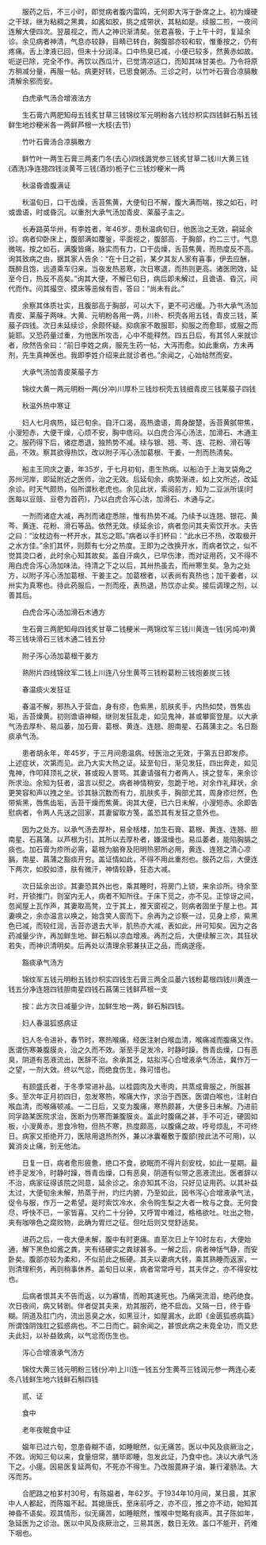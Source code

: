 <!-- { "loadSidebar": true } -->
　　服药之后，不三小时，即觉病者腹内雷鸣，无何即大泻于卧席之上。初为燥硬之干球，继为粘稠之黑粪，如酱如胶，挑之成带状，其粘如是。续服二煎，一夜间连解大便四次。翌晨视之，而人之神识渐清矣。张君喜极，于上午十时，复延余诊。余见病者神清，气息亦较静，目睛已转白，胸腹部亦较和软，惟重按之，仍有疼痛。舌上津液已回，但未十分润泽。口中热臭已减，小便已较多，然黄赤如故。呃逆已除，完全不作。再饮以西瓜汁，已觉清凉适口，而知其味甘美也。乃令将原方稍减分量，再服一帖。病更好转，已思食粥汤。三诊之时，以竹叶石膏合凉膈散清解余邪而安。

　　白虎承气汤合增液法方

　　生石膏六两肥知母五钱炙甘草三钱锦纹军元明粉各六钱炒枳实四钱鲜石斛五钱鲜生地炒粳米各一两鲜芦根一大枝(去节)

　　竹叶石膏汤合凉膈散方

　　鲜竹叶一两生石膏三两麦门冬(去心)四线潞党参三钱炙甘草二钱川大黄三钱(酒洗)净连翘四钱淡黄芩三钱(酒炒)栀子仁三钱炒粳米一两

　　秋温昏谵腹满证

　　秋温旬日，口干齿燥，舌苔焦黄，大便旬日不解，腹大满而喘，按之如石，时或谵语，时或昏沉。以重剂大承气汤加青皮、莱菔子主之。

　　长寿路英华卅，有李姓者，年46岁。患秋温病旬日，他医治之无效，嗣延余诊。病者仰卧床上，腹部满如覆釜，平面视之，腹部高．于胸部，约二三寸。气息微喘，按之如石，满腹皆痛，脉实而有力，口干齿燥，舌苔焦黄，而热度反不高。询其致病之由，据其家人告余：“在十日之前，某夕其友人家有喜事，伊去应酬，既醉且饱，远道乘车归来。当夜发热恶寒，次日寒退，而热则更高。诸医罔效，延至今日，热反不高矣。”询其大便，不解已旬日，病后即未解过，且谵语、昏沉，间代而作。问其撮空、摸床等恶候有否，答曰：“尚未有此。”

　　余察其体质壮实，且腹部高于胸部，可以大下，更不可迟缓。乃书大承气汤加青皮、莱菔子两味。大黄、元明粉各用一两，川朴、枳壳各用五钱，青皮三钱，莱菔子四钱。次日未延续诊，余颇怀疑。抑病家不敢服耶，抑服之而愈耶，或服之而毙耶。又恐药量过重，为他医所攻击，心中不能释然。四五日后，有其邻人来就诊者，欣然告余曰：“前日李姓之病，服先生药一帖，大泻而愈。如此重病，方未再剂，先生真神医也。我即李姓介绍来此就诊者也。”余闻之，心始帖然而安。

　　大承气汤加青皮莱菔子方

　　锦纹大黄一两元明粉一两(分冲)川厚朴三钱炒枳壳五钱细青皮三钱莱菔子四钱

　　秋温外热中寒证

　　妇人七月病热，延已旬余。自汗口渴，高热谵语，周身酸楚，舌苔黄腻带焦，小溲短赤，大便干燥，心烦不安，胸中痞闷。以白虎合泻心汤法，加滑石、木通主之。服药得下后，诸症悉退，独热势不减。续与银、翘、芩、连、花粉、滑石等品，不效。察其欲得热饮，改以附子泻心汤加葛根、干姜，一剂而热清矣。

　　船主王同庆之妻，年35岁，于七月初旬，患生热病。以船泊于上海叉袋角之苏州河岸，即延附近之医师，治之无效。后延旬余，病势渐进，如上文所述，改延余诊。时天气颇热，俗所谓秋老虎也。余见此状，索阅前方，知为二豆派所误(时医每以豆豉、豆卷为首药)，乃以白虎合泻心法，加滑石、木通与之。

　　一剂而诸症大减，再剂而诸症悉除，惟有热势不减。乃续予以连翘、银花、黄芩、黄连、花粉、滑石等品。依然无效。续延余诊，病者忽问其夫索饮开水。夫告之曰：“汝枕边有一杯开水，其忘之耶。”病者以手扪杯曰：“此水已不热，改取极开之水方佳。”余扪其怀，则颇有七分之热度。王即为之改换开水，而病者饮之，似不觉其烫口者，此时余心知其故矣。盖自汗病久，已早伤津，而对证用药，又不得不用白虎合泻心汤加味法。待清之下之以后，其卅热虽去，而卅寒生矣。急为之处方，以附子泻心汤加葛根、干姜主之。加葛根者，以表尚有真热也；加干姜者，以卅实为真寒也。待此药服后，一剂而痊，表热退，热饮亦止矣。接后调理之剂，以善其后。

　　白虎合泻心汤加滑石木通方

　　生石膏三两肥知母四钱炙甘草二钱粳米一两锦纹军三钱川黄连一钱(另炖冲)黄芩三钱块滑石三钱木通二钱五分

　　附子泻心汤加葛根干姜方

　　熟附片四线锦纹军二钱上川连八分生黄芩三钱粉葛粉三钱炮姜炭三钱

　　春温痰火发狂证

　　春温不解，邪热入于营血，身有疹，色紫黑，肌肤炙手，内热如焚，唇焦齿垢，舌苔燥黄。初则谵语神糊，继则发狂乱走，如见鬼神，甚或攀窗登屋。以大承气汤去厚朴、易瓜蒌，加石膏、葛根、黄连、连翘、胆南星、石菖蒲主之。名日豁痰承气汤。

　　患者胡永年，年45岁，于三月间患温病。经医治之无效，于第五日即发疹。上述症状，次第而见。此乃大实大热之证。延至旬日，渐见发狂，四出奔走，如见鬼神，作叩拜顶礼之状，甚或殴人詈骂。其妻请强有力者两人，挟之登车，来余诊所求治。余知为狂者，温言以熨之。病者神情稍安，忽跪于地，对余作礼拜状，余更笑容和声以拽之坐。诊其脉沉数而有力，肌肤炙手，胸部尤其，周身疹烂然，色带紫黑，唇焦齿垢，舌苔干燥而焦黄。询其大便，已六日未解，小溲短赤。余即告慰病者，令两人先送之回家，其妻留取方笺，盖恐其有发狂之意外也。

　　因为之处方。以承气汤去厚朴，易全栝楼，加生石膏、葛根、黄连、连翘、胆南星、石菖蒲。以芦根为引。其所以去厚朴者，嫌温燥也。易瓜萎者，能陷胸膈之痰也。加石膏为疹所必需，葛根为脑脊及阳明热邪所必用，黄连、连翘之清心凉膈，南星、菖蒲之豁痰开穷。盖证情如此，不得不用此重剂也。服药之后，大便连下两次，如胶如漆，肤有微汗，神情较静，狂态大减。

　　次日延余出诊。其妻恐其外出也，乘其睡时，将房门上锁，来余诊所。待余至时，开锁推门，则室内无人，病者不知所往。于床下觅之，亦不见。正惊讶之间，忽闻屋上瓦作声，其妻取高凳，立于其上，推天窗视之，则病者固坐于屋上也。其妻唤之，余亦温言以唤之，始含笑人窗而下。余再为之诊察一过，见身上疹，紫黑色已减，而较红润，舌苔亦退去大半，肌热亦大减，表如此，卅可知矣。因为之各药减量少许，再加鲜生地、鲜石斛以凉血增液。再剂之后，大便续解三次，其狂状若失，而神识清明矣。后再处以清理余邪兼扶正之品，而病遂痊。

　　豁痰承气汤方

　　锦纹军五钱元明粉五钱炒枳实四钱生石膏三两全瓜蒌六钱粉葛根四钱川黄连一钱五分净连翘四钱胆南星四钱石菖蒲三钱鲜芦根一支

　　按：此方次日减量少许，加鲜生地一两，鲜石斛四钱。

　　妇人春温狐惑病证

　　妇人冬令进补，春节时，寒热喉痛，经医注射白喉血清，喉痛减而腹痛又作。医谓伤寒兼腹膜炎，治之久而不效。渐至手足发冷，时静时躁，唇青齿燥，口有恶臭，阴道有恶液流出，医辞不治。余承其乏，姑拟泻心合增液承气汤法，冀作万一之望，一剂大效。终以气忿，而绝食伤生，殊可惜也。

　　有顾盛氏者，于冬季常进补品。以桂圆肉及大枣肉，共蒸成膏服之，所服甚多。至次年正月初四日，忽发寒热，喉痛大作，求治于西医。医谓白喉也，注射白喉血清，而喉痛顿减。一二日后，又变为腹痛，寒热颇甚，大便多日未解。乃进前同孚路某医院求治，医断为伤寒而兼腹膜炎。盖此时腹痛之甚，手不可近，硬固如板，小溲黄赤，思食冷物，但热不寒，热度颇高，以腹痛之故，呼号烦乱，不可终日。病家又拒绝开刀，医除用退热剂外，兼以冰囊罨敷于腹部(按此法不可用)，以冀消炎止痛，别无他法。

　　日复一日，病者愈形疲惫，绝口不食，欲眠而不得片刻安枕，如此一星期。最终手足发冷，时静时躁，唇青齿燥，口有恶臭，阴道有似带之恶液流出。医者辞以不治，病家征得该院之同意，延余诊之。余亦知其不治，只好见证用药。以其补益太过，大便旬余未解，热蒸于卅，灼烂内腑，乃至如此，因书泻心合增液承气法，促令与服，作万一之希望。是时索饮冷水，余令购生梨之大者一枚与之食。无何食尽，呼快不已，一家皆喜。又约二十分钟，又呼胃中难过，格格欲吐。吐出之物，夹有咖啡色之腐败物，此确为胃烂之征。但吐后则又觉舒适矣。

　　进药之后，一夜大便未解，腹中有时更痛。直至次日上午10时左右，大便始通，解下黑色如酱之粪，夹有结硬实之粪球甚多。一解之后，病者神恬气静，而安卧矣。腹部亦较为柔和，不似前此之板硬。其夫以妻病大转，乘其熟睡而返家，一则清理积务，再则稍事休养。盖旬日以来，病者常常呼号，其夫伴之，亦不得安枕也。

　　后病者恨其夫不告而返，以为寡情，而盼其速死也。乃痛哭流泪，绝药绝食。次日夜间，病又转剧。伴者促其夫来，劝其服药，绝不启齿。又隔一日，终于昏糊。阴道及肛门内，流出恶臭之水，如黑豆汁，如屋漏水，此即《金匮狐惑病篇》所谓蚀阴蚀肛之狐惑病也。不二日而亡。嗣余闻之，甚恨此病之未竟全功，而又悲夫此妇，以补益致病，以气忿而伤生也。

　　泻心合增液承气汤方

　　锦纹大黄三钱元明粉三钱(分冲)上川连一钱五分生黄芩三钱润元参一两连心麦冬八钱鲜生地六钱鲜石斛四钱

　　贰、证

　　食中

　　老年夜眠食中证

　　媪年已过六旬，忽患昏糊不语，如睡眠然，似无痛苦。医以中风及痰厥治之，不效。询知三旬以来，食量倍常，膳毕即睡，忽发此证，乃食中也。决以大承气汤下之。小瘥。因易医复延两旬，不死亦不得生。乃改服蓖麻子油，兼行灌肠法。大泻而苏。

　　合肥路之柏芗村30号，有陈媪者，年62岁。于1934年10月间，某日晨，其家中人人都起，而陈媪不起。其媳唐氏，至床前呼之，亦不应，推之亦不动，始知其神昏不语矣。观其情形，似无痛苦，如睡眠然，惟喉中觉略有痰声。其子陈如年，急延医为之诊治。医以中风及痰厥治之，三易其医，数日无效。盖口不能开，药难下咽也。

